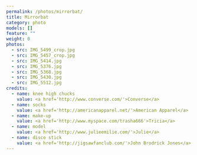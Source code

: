 ```yaml
---
permalink: /photos/mirrorbat/
title: Mirrorbat
category: photo
models: []
feature: ""
weight: 0
photos:
  - src: IMG_5499_crop.jpg
  - src: IMG_5457_crop.jpg
  - src: IMG_5414.jpg
  - src: IMG_5376.jpg
  - src: IMG_5368.jpg
  - src: IMG_5430.jpg
  - src: IMG_5512.jpg
credits:
  - name: knee high chucks
    value: <a href='http://www.converse.com/'>Converse</a>
  - name: socks
    value: <a href='http://americanapparel.net/'>American Apparel</a>
  - name: make-up
    value: <a href='http://www.myspace.com/trasha666'>Tricia</a>
  - name: model
    value: <a href='http://www.julieemilie.com/'>Julie</a>
  - name: disco stick
    value: <a href='http://jigsawfanclub.com/'>John Brodrick Jones</a>
---
```

